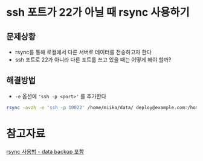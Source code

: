 # ssh 포트가 22가 아닐 때 rsync 사용하기

## 문제상황

- rsync를 통해 로컬에서 다른 서버로 데이터를 전송하고자 한다
- ssh 포트로 22가 아니라 다른 포트를 쓰고 있을 때는 어떻게 해야 할까?

## 해결방법

- `-e` 옵션에 `'ssh -p <port>'` 를 추가한다

```bash
rsync -avzh -e 'ssh -p 10022' /home/miika/data/ deploy@example.com:/home/deploy/data
```

# 참고자료

[rsync 사용법 - data backup 포함](https://www.lesstif.com/pages/viewpage.action?pageId=12943658#rsync사용법-databackup포함-ssh가22가아닐경우연결)
